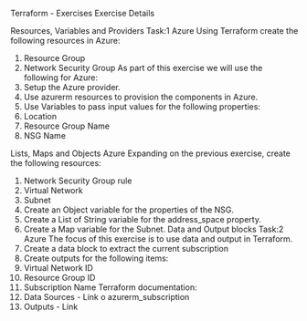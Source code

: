 Terraform - Exercises
Exercise	Details
	

Resources, Variables and Providers	Task:1
Azure
Using Terraform create the following resources in Azure:
1.	Resource Group
2.	Network Security Group
As part of this exercise we will use the following for Azure:
1.	Setup the Azure provider.
2.	Use azurerm resources to provision the components in Azure.
3.	Use Variables to pass input values for the following properties:
1.	Location
2.	Resource Group Name
3.	NSG Name
		

Lists, Maps and Objects	
Azure
Expanding on the previous exercise, create the following resources:
1.	Network Security Group rule
2.	Virtual Network
3.	Subnet
1.	Create an Object variable for the properties of the NSG.
2.	Create a List of String variable for the address_space property.
3.	Create a Map variable for the Subnet.
Data and Output blocks	Task:2
Azure
The focus of this exercise is to use data and output in Terraform.
1.	Create a data block to extract the current subscription
2.	Create outputs for the following items:
1.	Virtual Network ID
2.	Resource Group ID
3.	Subscription Name
Terraform documentation:
1.	Data Sources - Link
o	azurerm_subscription
2.	Outputs - Link

